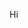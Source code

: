 Hi 


<!---
NandiniParmar/NandiniParmar is a ✨ special ✨ repository because its `README.md` (this file) appears on your GitHub profile.
You can click the Preview link to take a look at your changes.
--->
